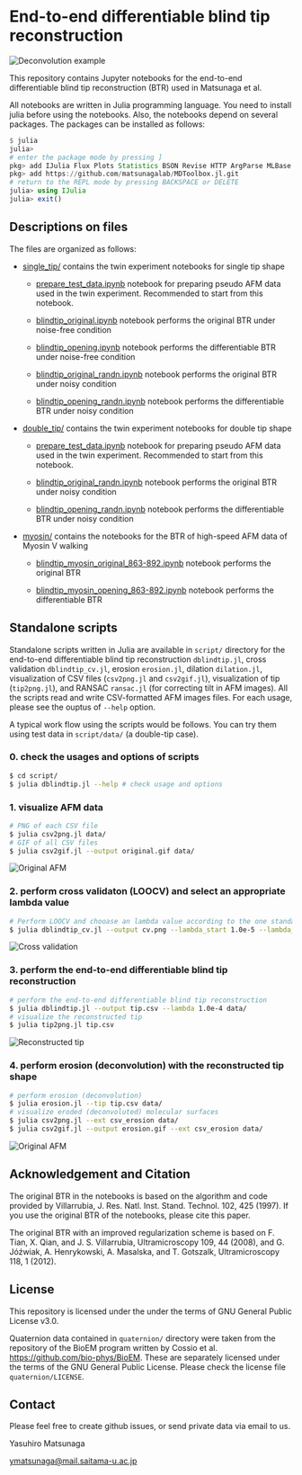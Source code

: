 # End-to-end differentiable blind tip reconstruction

![Deconvolution example](https://raw.githubusercontent.com/matsunagalab/differentiable_BTR/main/images/morphing.gif)

This repository contains Jupyter notebooks for the end-to-end differentiable blind tip reconstruction (BTR) used in Matsunaga et al. 

All notebooks are written in Julia programming language. You need to install julia before using the notebooks. 
Also, the notebooks depend on several packages. The packages can be installed as follows:

```julia
$ julia
julia> 
# enter the package mode by pressing ]
pkg> add IJulia Flux Plots Statistics BSON Revise HTTP ArgParse MLBase
pkg> add https://github.com/matsunagalab/MDToolbox.jl.git
# return to the REPL mode by pressing BACKSPACE or DELETE
julia> using IJulia
julia> exit()
```

## Descriptions on files

The files are organized as follows:

- [single_tip/](https://github.com/matsunagalab/differentiable_BTR/tree/main/single_tip) contains the twin experiment notebooks for single tip shape

  - [prepare_test_data.ipynb](https://github.com/matsunagalab/differentiable_BTR/blob/main/single_tip/prepare_test_data.ipynb) notebook for preparing pseudo AFM data used in the twin experiment. Recommended to start from this notebook. 

  - [blindtip_original.ipynb](https://github.com/matsunagalab/differentiable_BTR/blob/main/single_tip/blindtip_original.ipynb) notebook performs the original BTR under noise-free condition
 
  - [blindtip_opening.ipynb](https://github.com/matsunagalab/differentiable_BTR/blob/main/single_tip/blindtip_opening.ipynb) notebook performs the differentiable BTR under noise-free condition

  - [blindtip_original_randn.ipynb](https://github.com/matsunagalab/differentiable_BTR/blob/main/single_tip/blindtip_original_randn.ipynb) notebook performs the original BTR under noisy condition
 
  - [blindtip_opening_randn.ipynb](https://github.com/matsunagalab/differentiable_BTR/blob/main/single_tip/blindtip_opening_randn.ipynb) notebook performs the differentiable BTR under noisy condition

- [double_tip/](https://github.com/matsunagalab/differentiable_BTR/tree/main/double_tip) contains the twin experiment notebooks for double tip shape

  - [prepare_test_data.ipynb](https://github.com/matsunagalab/differentiable_BTR/blob/main/double_tip/prepare_test_data.ipynb) notebook for preparing pseudo AFM data used in the twin experiment. Recommended to start from this notebook. 

  - [blindtip_original_randn.ipynb](https://github.com/matsunagalab/differentiable_BTR/blob/main/double_tip/blindtip_original_randn.ipynb) notebook performs the original BTR under noisy condition
 
  - [blindtip_opening_randn.ipynb](https://github.com/matsunagalab/differentiable_BTR/blob/main/double_tip/blindtip_opening_randn.ipynb) notebook performs the differentiable BTR under noisy condition

- [myosin/](https://github.com/matsunagalab/differentiable_BTR/tree/main/myosin) contains the notebooks for the BTR of high-speed AFM data of Myosin V walking

  - [blindtip_myosin_original_863-892.ipynb](https://github.com/matsunagalab/differentiable_BTR/blob/main/myosin/blindtip_myosin_original_863-892.ipynb) notebook performs the original BTR
 
  - [blindtip_myosin_opening_863-892.ipynb](https://github.com/matsunagalab/differentiable_BTR/blob/main/myosin/blindtip_myosin_opening_863-892.ipynb) notebook performs the differentiable BTR
  
## Standalone scripts

Standalone scripts written in Julia are available in `script/` directory for the end-to-end differentiable blind tip reconstruction `dblindtip.jl`, cross validation `dblindtip_cv.jl`, erosion `erosion.jl`, dilation `dilation.jl`, visualization of CSV files (`csv2png.jl` and `csv2gif.jl`), visualization of tip (`tip2png.jl`), and RANSAC `ransac.jl` (for correcting tilt in AFM images). All the scripts read and write CSV-formatted AFM images files. For each usage, please see the ouptus of `--help` option. 

A typical work flow using the scripts would be follows. You can try them using test data in `script/data/` (a double-tip case).

### 0. check the usages and options of scripts
```bash
$ cd script/
$ julia dblindtip.jl --help # check usage and options
```

### 1. visualize AFM data
```bash
# PNG of each CSV file
$ julia csv2png.jl data/
# GIF of all CSV files
$ julia csv2gif.jl --output original.gif data/
```

![Original AFM](https://raw.githubusercontent.com/matsunagalab/differentiable_BTR/main/script/original.gif)

### 2. perform cross validaton (LOOCV) and select an appropriate lambda value
```bash
# Perform LOOCV and chooase an lambda value according to the one standard error rule
$ julia dblindtip_cv.jl --output cv.png --lambda_start 1.0e-5 --lambda_stop 0.01 --lambda_length 4 data/
```

![Cross validation](https://raw.githubusercontent.com/matsunagalab/differentiable_BTR/main/script/cv.png)

### 3. perform the end-to-end differentiable blind tip reconstruction
```bash
# perform the end-to-end differentiable blind tip reconstruction
$ julia dblindtip.jl --output tip.csv --lambda 1.0e-4 data/
# visualize the reconstructed tip
$ julia tip2png.jl tip.csv
```

![Reconstructed tip](https://raw.githubusercontent.com/matsunagalab/differentiable_BTR/main/script/tip.png)

### 4. perform erosion (deconvolution) with the reconstructed tip shape
```bash
# perform erosion (deconvolution)
$ julia erosion.jl --tip tip.csv data/
# visualize eroded (deconvoluted) molecular surfaces
$ julia csv2png.jl --ext csv_erosion data/
$ julia csv2gif.jl --output erosion.gif --ext csv_erosion data/
```

![Original AFM](https://raw.githubusercontent.com/matsunagalab/differentiable_BTR/main/script/erosion.gif)

## Acknowledgement and Citation

The original BTR in the notebooks is based on the algorithm and code provided by Villarrubia, J. Res. Natl. Inst. Stand. Technol. 102, 425 (1997). If you use the original BTR of the notebooks, please cite this paper. 

The original BTR with an improved regularization scheme is based on F. Tian, X. Qian, and J. S. Villarrubia, Ultramicroscopy 109, 44 (2008), and G. Jóźwiak, A. Henrykowski, A. Masalska, and T. Gotszalk, Ultramicroscopy 118, 1 (2012).

## License

This repository is licensed under the under the terms of GNU General Public License v3.0. 

Quaternion data contained in `quaternion/` directory were taken from the repository of the BioEM program written by Cossio et al. https://github.com/bio-phys/BioEM. These are separately licensed under the terms of the GNU General Public License. Please check the license file `quaternion/LICENSE`. 
 
## Contact

Please feel free to create github issues, or send private data via email to us. 

Yasuhiro Matsunaga

ymatsunaga@mail.saitama-u.ac.jp

